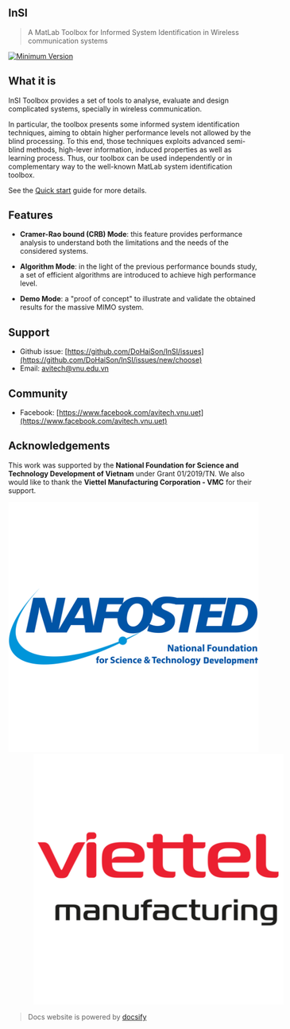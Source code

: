 ## InSI
> A MatLab Toolbox for Informed System Identification in Wireless communication systems

[![Minimum Version](https://img.shields.io/badge/Requires-R2014a-blue.svg)][matlab]

## What it is

InSI Toolbox provides a set of tools to analyse, evaluate and design complicated systems, specially in wireless communication. 

In particular, the toolbox presents some informed system identification techniques, aiming to obtain higher performance levels not allowed by the blind processing. To this end, those techniques exploits advanced semi-blind methods, high-lever information, induced properties as well as learning process. Thus, our toolbox can be used independently or in complementary way to the well-known MatLab system identification toolbox.

See the [Quick start](quickstart.md) guide for more details.

## Features

- **Cramer-Rao bound (CRB) Mode**: this feature provides performance analysis to understand both the limitations and the needs of the considered systems. 

- **Algorithm Mode**: in the light of the previous performance bounds study, a set of efficient algorithms are introduced to achieve high performance level.

- **Demo Mode**: a "proof of concept" to illustrate and validate the obtained results for the massive MIMO system.

## Support

- Github issue: [https://github.com/DoHaiSon/InSI/issues](https://github.com/DoHaiSon/InSI/issues/new/choose)
- Email: [avitech@vnu.edu.vn](mailto:avitech@vnu.edu.vn)

## Community

- Facebook: [https://www.facebook.com/avitech.vnu.uet](https://www.facebook.com/avitech.vnu.uet)

## Acknowledgements

This work was supported by the **National Foundation for Science and Technology Development of Vietnam** under Grant 01/2019/TN. We also would like to thank the **Viettel Manufacturing Corporation - VMC** for their support.

<p float="left" style="text-align-last: center">
  <a href="https://nafosted.gov.vn/" target="_blank"><img src="./assets/img/Nafosted.png" class="logo"/></a>
  <img src="./assets/img/Viettel_VMC.png" class="logo" style="margin-left:10%"/>
</p>

> Docs website is powered by [docsify](https://docsify.js.org/)

[matlab]: http://www.mathworks.com/products/matlab/